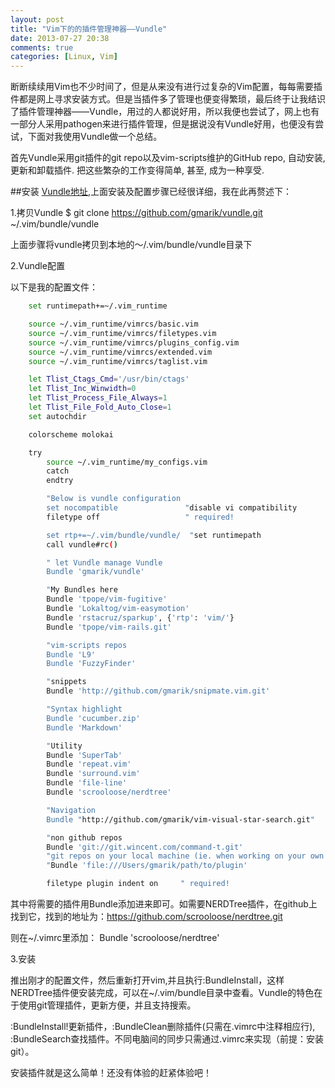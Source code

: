 ```yaml
---
layout: post
title: "Vim下的的插件管理神器——Vundle"
date: 2013-07-27 20:38
comments: true
categories: [Linux, Vim]
---
```

断断续续用Vim也不少时间了，但是从来没有进行过复杂的Vim配置，每每需要插件都是网上寻求安装方式。但是当插件多了管理也便变得繁琐，最后终于让我结识了插件管理神器——Vundle，用过的人都说好用，所以我便也尝试了，网上也有一部分人采用pathogen来进行插件管理，但是据说没有Vundle好用，也便没有尝试，下面对我使用Vundle做一个总结。

首先Vundle采用git插件的git repo以及vim-scripts维护的GitHub repo, 自动安装, 更新和卸载插件. 把这些繁杂的工作变得简单, 甚至, 成为一种享受.

##安装
[Vundle地址](https://github.com/gmarik/vundle),上面安装及配置步骤已经很详细，我在此再赘述下：

1.拷贝Vundle
    $ git clone https://github.com/gmarik/vundle.git ~/.vim/bundle/vundle

上面步骤将vundle拷贝到本地的～/.vim/bundle/vundle目录下

2.Vundle配置

以下是我的配置文件：

<!-- more -->

```sh
    set runtimepath+=~/.vim_runtime

    source ~/.vim_runtime/vimrcs/basic.vim
    source ~/.vim_runtime/vimrcs/filetypes.vim
    source ~/.vim_runtime/vimrcs/plugins_config.vim
    source ~/.vim_runtime/vimrcs/extended.vim
    source ~/.vim_runtime/vimrcs/taglist.vim

    let Tlist_Ctags_Cmd='/usr/bin/ctags' 
    let Tlist_Inc_Winwidth=0
    let Tlist_Process_File_Always=1
    let Tlist_File_Fold_Auto_Close=1
    set autochdir

    colorscheme molokai

    try
        source ~/.vim_runtime/my_configs.vim
        catch
        endtry

        "Below is vundle configuration
        set nocompatible               "disable vi compatibility
        filetype off                   " required!

        set rtp+=~/.vim/bundle/vundle/  "set runtimepath
        call vundle#rc()

        " let Vundle manage Vundle  
        Bundle 'gmarik/vundle'

        "My Bundles here
        Bundle 'tpope/vim-fugitive'
        Bundle 'Lokaltog/vim-easymotion'
        Bundle 'rstacruz/sparkup', {'rtp': 'vim/'}
        Bundle 'tpope/vim-rails.git'

        "vim-scripts repos
        Bundle 'L9'
        Bundle 'FuzzyFinder'

        "snippets
        Bundle 'http://github.com/gmarik/snipmate.vim.git'

        "Syntax highlight
        Bundle 'cucumber.zip'
        Bundle 'Markdown'

        "Utility
        Bundle 'SuperTab'
        Bundle 'repeat.vim'
        Bundle 'surround.vim'
        Bundle 'file-line'
        Bundle 'scrooloose/nerdtree'

        "Navigation
        Bundle "http://github.com/gmarik/vim-visual-star-search.git"

        "non github repos
        Bundle 'git://git.wincent.com/command-t.git'
        "git repos on your local machine (ie. when working on your own plugin)
        "Bundle 'file:///Users/gmarik/path/to/plugin'

        filetype plugin indent on     " required!
```

其中将需要的插件用Bundle添加进来即可。如需要NERDTree插件，在github上找到它，找到的地址为：https://github.com/scrooloose/nerdtree.git

则在~/.vimrc里添加：
    Bundle 'scrooloose/nerdtree'

3.安装

推出刚才的配置文件，然后重新打开vim,并且执行:BundleInstall，这样NERDTree插件便安装完成，可以在~/.vim/bundle目录中查看。Vundle的特色在于使用git管理插件，更新方便，并且支持搜索。

:BundleInstall!更新插件，:BundleClean删除插件(只需在.vimrc中注释相应行), :BundleSearch查找插件。不同电脑间的同步只需通过.vimrc来实现（前提：安装git）。

安装插件就是这么简单！还没有体验的赶紧体验吧！
